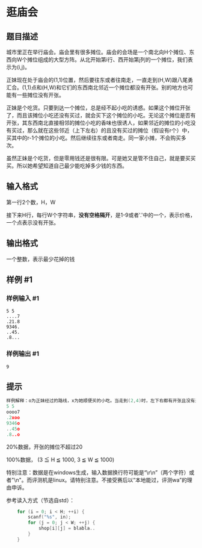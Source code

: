 # 逛庙会

## 题目描述

城市里正在举行庙会。庙会里有很多摊位。庙会的会场是一个南北向H个摊位、东西向W个摊位组成的大型方阵。从北开始第i行、西开始第j列的一个摊位，我们表示为(i,j)。


正妹现在处于庙会的(1,1)位置，然后要往东或者往南走，一直走到(H,W)跟八尾勇汇合。(1,1)点和(H,W)和它们的东西南北邻近一个摊位都没有开张。别的地方也可能有一些摊位没有开张。


正妹是个吃货。只要到达一个摊位，总是经不起小吃的诱惑。如果这个摊位开张了，而且该摊位小吃还没有买过，就会买下这个摊位的小吃。无论这个摊位是否有开张，其东西南北直接相邻的摊位小吃的香味也很诱人，如果邻近的摊位的小吃没有买过，那么就在这些邻近（上下左右）的且没有买过的摊位（假设有r个）中，买其中的r-1个摊位的小吃。然后继续往东或者南走。同一家小摊，不会购买多次。


虽然正妹是个吃货，但是零用钱还是很有限。可是她又是管不住自己，就是要买买买。所以她希望知道自己最少能吃掉多少钱的东西。


## 输入格式

第一行2个数，H，W

接下来H行，每行W个字符串，**没有空格隔开**，是1-9或者'.'中的一个，表示价格，一个点表示没有开张。


## 输出格式

一个整数，表示最少花掉的钱


## 样例 #1

### 样例输入 #1
```
5 5
....7
.21.8
9346.
..45.
.8...
```

### 样例输出 #1

```
9
```

## 提示

```cpp
样例解释：o为正妹经过的路线，x为她顺便买的小吃。当走到(2,4)时，左下右都有开张且没有买过的摊位，于是买左和右，继续沿着路线走。由于之后路线没有经过没有买过摊位，而且上下左右开张且没买过的摊位不超过1，所以一个都不买了。
5 5
oooo7
.2xoo
9346o
..45o
.8..o
```
20%数据，开张的摊位不超过20


100%数据， (3 ≦ H ≦ 1000, 3 ≦ W ≦ 1000) 

特别注意：数据是在windows生成，输入数据换行符可能是“\r\n”（两个字符）或者"\n"。而评测机是linux。请特别注意。不接受赛后以“本地能过，评测wa”的理由申诉。

参考读入方式（节选自std）：

```cpp
    for (i = 0; i < H; ++i) {
        scanf("%s", in);
        for (j = 0; j < W; ++j) {
            shop[i][j] = blabla..
        }
    }
```
